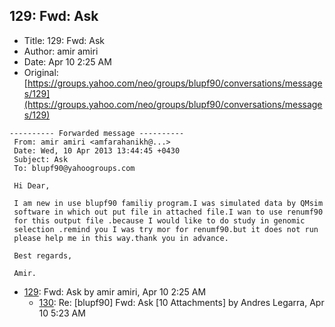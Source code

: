 ## 129: Fwd: Ask

- Title: 129: Fwd: Ask
- Author: amir amiri
- Date: Apr 10 2:25 AM
- Original: [https://groups.yahoo.com/neo/groups/blupf90/conversations/messages/129](https://groups.yahoo.com/neo/groups/blupf90/conversations/messages/129)

```
---------- Forwarded message ----------
 From: amir amiri <amfarahanikh@...>
 Date: Wed, 10 Apr 2013 13:44:45 +0430
 Subject: Ask
 To: blupf90@yahoogroups.com

 Hi Dear,

 I am new in use blupf90 familiy program.I was simulated data by QMsim
 software in which out put file in attached file.I wan to use renumf90
 for this output file .because I would like to do study in genomic
 selection .remind you I was try mor for renumf90.but it does not run
 please help me in this way.thank you in advance.

 Best regards,

 Amir.
```

- [129](0129.md): Fwd: Ask by amir amiri, Apr 10 2:25 AM
    - [130](0130.md): Re: [blupf90] Fwd: Ask [10 Attachments] by Andres Legarra, Apr 10 5:23 AM
